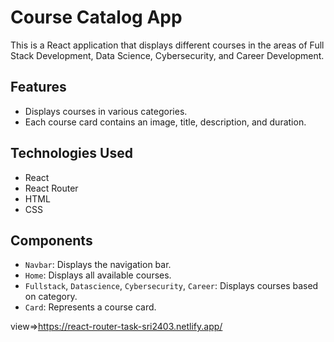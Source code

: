 # Course Catalog App

This is a React application that displays different courses in the areas of Full Stack Development, Data Science, Cybersecurity, and Career Development.

## Features

- Displays courses in various categories.
- Each course card contains an image, title, description, and duration.

## Technologies Used

- React
- React Router
- HTML
- CSS

## Components

- `Navbar`: Displays the navigation bar.
- `Home`: Displays all available courses.
- `Fullstack`, `Datascience`, `Cybersecurity`, `Career`: Displays courses based on category.
- `Card`: Represents a course card.

view=>https://react-router-task-sri2403.netlify.app/